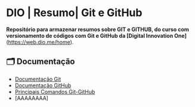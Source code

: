 
# **DIO | Resumo| Git e GitHub**

**Repositório para armazenar resumos sobre GIT e GITHUB, do curso com versionamento de códigos com Git e GitHub da [Digital Innovation One]**(https://web.dio.me/home).

## 🗂 Documentação
- [Documentação Git](https://git-scm.com/doc)
- [Documentação GitHub](https://docs.github.com/)
- [Principais Comandos Git-GitHub](https://aline-antunes.gitbook.io/formacao-fundamentos-github/introducao-ao-git-e-github/principais-comandos-do-git )
- [AAAAAAAA]
